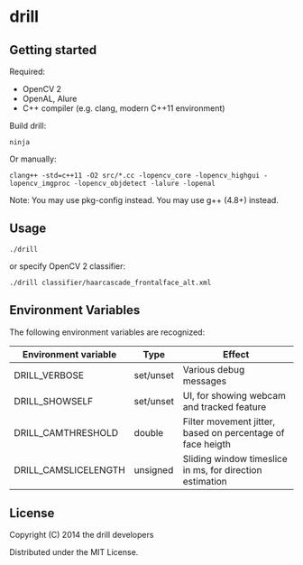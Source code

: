 # drill


## Getting started

Required:

* OpenCV 2
* OpenAL, Alure
* C++ compiler (e.g. clang, modern C++11 environment)

Build drill:

    ninja

Or manually:

    clang++ -std=c++11 -O2 src/*.cc -lopencv_core -lopencv_highgui -lopencv_imgproc -lopencv_objdetect -lalure -lopenal

Note: You may use pkg-config instead. You may use g++ (4.8+) instead.


## Usage

    ./drill

or specify OpenCV 2 classifier:

    ./drill classifier/haarcascade_frontalface_alt.xml


## Environment Variables

The following environment variables are recognized:

Environment variable   |  Type     |  Effect
---------------------- | --------- | -----------------
DRILL\_VERBOSE         | set/unset | Various debug messages
DRILL\_SHOWSELF        | set/unset | UI, for showing webcam and tracked feature
DRILL\_CAMTHRESHOLD    | double    | Filter movement jitter, based on percentage of face heigth
DRILL\_CAMSLICELENGTH  | unsigned  | Sliding window timeslice in ms, for direction estimation



## License

Copyright (C) 2014 the drill developers

Distributed under the MIT License.
